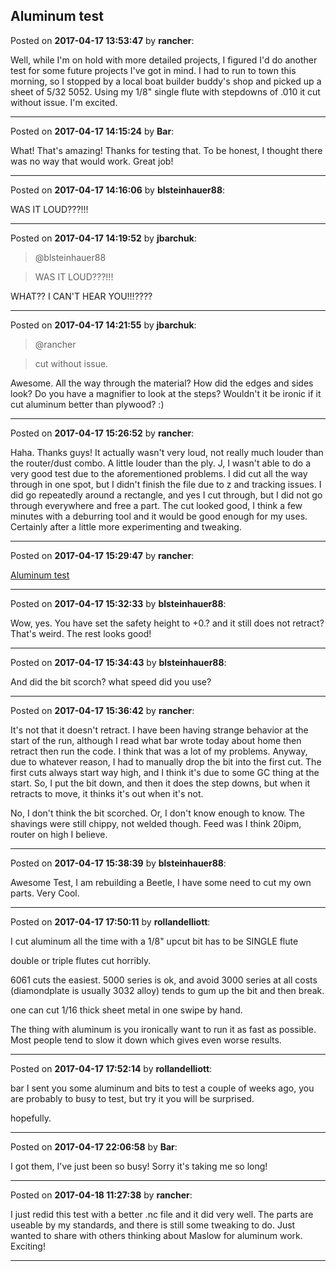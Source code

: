 ## Aluminum test
Posted on **2017-04-17 13:53:47** by **rancher**:

Well, while I'm on hold with more detailed projects, I figured I'd do another test for some future projects I've got in mind.  I had to run to town this morning, so I stopped by a local boat builder buddy's shop and picked up a sheet of 5/32 5052.  Using my 1/8" single flute with stepdowns of .010 it cut without issue.  I'm excited.

---

Posted on **2017-04-17 14:15:24** by **Bar**:

What! That's amazing! Thanks for testing that. To be honest, I thought there was no way that would work. Great job!

---

Posted on **2017-04-17 14:16:06** by **blsteinhauer88**:

WAS IT LOUD?&quest;?!!!

---

Posted on **2017-04-17 14:19:52** by **jbarchuk**:

> @blsteinhauer88

> WAS IT LOUD?&quest;?!!!

WHAT?&quest; I CAN'T HEAR YOU!!!?&quest;?&quest;

---

Posted on **2017-04-17 14:21:55** by **jbarchuk**:

> @rancher

> cut without issue.

Awesome. All the way through the material? How did the edges and sides look? Do you have a magnifier to look at the steps? Wouldn't it be ironic if it cut aluminum better than plywood? :)

---

Posted on **2017-04-17 15:26:52** by **rancher**:

Haha.  Thanks guys!  It actually wasn't very loud, not really much louder than the router/dust combo.  A little louder than the ply.  J, I wasn't able to do a very good test due to the aforementioned problems.  I did cut all the way through in one spot, but I didn't finish the file due to z and tracking issues.  I did go repeatedly around a rectangle, and yes I cut through, but I did not go through everywhere and free a part.  The cut looked good, I think a few minutes with a deburring tool and it would be good enough for my uses.  Certainly after a little more experimenting and tweaking.

---

Posted on **2017-04-17 15:29:47** by **rancher**:

[Aluminum test](/images/nl/TU/nlTU_aluminumtest.jpg.jpg)

---

Posted on **2017-04-17 15:32:33** by **blsteinhauer88**:

Wow, yes.  You have set the safety height to +0.? and it still does not retract?  That's weird.  The rest looks good!

---

Posted on **2017-04-17 15:34:43** by **blsteinhauer88**:

And did the bit scorch?  what speed did you use?

---

Posted on **2017-04-17 15:36:42** by **rancher**:

It's not that it doesn't retract.  I have been having strange behavior at the start of the run, although I read what bar wrote today about home then retract then run the code.  I think that was a lot of my problems.  Anyway, due to whatever reason, I had to manually drop the bit into the first cut.  The first cuts always start way high, and I think it's due to some GC thing at the start.  So, I put the bit down, and then it does the step downs, but when it retracts to move, it thinks it's out when it's not.



No, I don't think the bit scorched.  Or, I don't know enough to know.  The shavings were still chippy, not welded though.  Feed was I think 20ipm, router on high I believe.

---

Posted on **2017-04-17 15:38:39** by **blsteinhauer88**:

Awesome Test, I am rebuilding a Beetle, I have some need to cut my own parts.  Very Cool.

---

Posted on **2017-04-17 17:50:11** by **rollandelliott**:

I cut aluminum all the time with a 1/8" upcut bit has to be SINGLE flute 

double or triple flutes  cut horribly. 

6061 cuts the easiest. 5000 series is ok, and avoid 3000 series at all costs (diamondplate is usually 3032 alloy) tends to gum up the bit and then break. 

one can cut 1/16 thick sheet metal in one swipe by hand. 



The thing with aluminum is you ironically want to run it as fast as possible. Most people tend to slow it down which gives even worse results.

---

Posted on **2017-04-17 17:52:14** by **rollandelliott**:

bar I sent you some aluminum and bits to test a couple of weeks ago, you are probably to busy to test, but try it you will be surprised.

hopefully.

---

Posted on **2017-04-17 22:06:58** by **Bar**:

I got them, I've just been so busy! Sorry it's taking me so long!

---

Posted on **2017-04-18 11:27:38** by **rancher**:

I just redid this test with a better .nc file and it did very well.  The parts are useable by my standards, and there is still some tweaking to do.  Just wanted to share with others thinking about Maslow for aluminum work.   Exciting!

---

